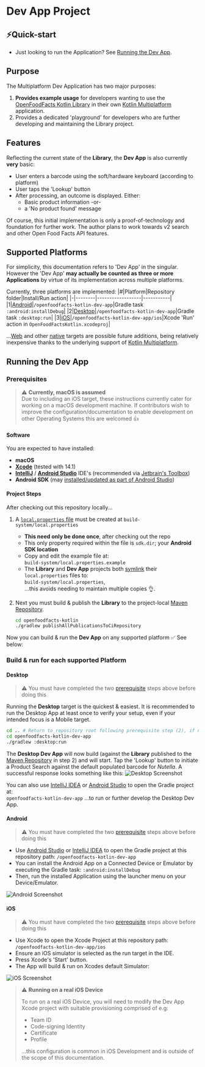 # Dev App Project

## ⚡Quick-start

- Just looking to run the Application? See [Running the Dev App](#running-the-dev-app).

## Purpose

The Multiplatform Dev Application has two major purposes:
1. **Provides example usage** for developers wanting to use the [OpenFoodFacts Kotlin Library](../openfoodfacts-kotlin/README.md) in their own [Kotlin Multiplatform](https://kotlinlang.org/docs/multiplatform.html) application.
2. Provides a dedicated 'playground' for developers who are further developing and maintaining the Library project.

## Features

Reflecting the current state of the **Library**, the **Dev App** is also currently **very** basic:
- User enters a barcode using the soft/hardware keyboard (according to platform)
- User taps the 'Lookup' button
- After processing, an outcome is displayed. Either:
	- Basic product information -or-
	- a 'No product found' message

Of course, this initial implementation is only a proof-of-technology and foundation for further work.  The author plans to work towards v2 search and other Open Food Facts API features.

## Supported Platforms

For simplicity, this documentation refers to 'Dev App' in the singular. However the 'Dev App' **may actually be counted as three or more Applications** by virtue of its implementation across multiple platforms.

Currently, three platforms are implemented:
|#|Platform|Repository folder|Install/Run action|
|-|--------|------------------|-----------|
|1|[Android](https://kotlinlang.org/docs/android-overview.html)|`/openfoodfacts-kotlin-dev-app`|Gradle task `:android:installDebug`|
|2|[Desktop](https://kotlinlang.org/docs/jvm-get-started.html)|`/openfoodfacts-kotlin-dev-app`|Gradle task `:desktop:run`|
|3|[iOS](https://kotlinlang.org/docs/multiplatform.html#android-and-ios-applications)|`/openfoodfacts-kotlin-dev-app/ios`|Xcode 'Run' action in `OpenFoodFactsKotlin.xcodeproj`|

...[Web](https://kotlinlang.org/docs/js-overview.html) and other [native](https://kotlinlang.org/docs/native-overview.html) targets are possible future additions, being relatively inexpensive thanks to the underlying support of [Kotlin Multiplatform](https://kotlinlang.org/docs/multiplatform.html).

## Running the Dev App

### Prerequisites

> ⚠️ **Currently, macOS is assumed**  
> Due to including an iOS target, these instructions currently cater for working on a macOS development machine.  If contributors wish to improve the configuration/documentation to enable development on other Operating Systems this are welcomed 👍

#### Software

You are expected to have installed:

- **macOS**
- [**Xcode**](https://developer.apple.com/xcode/) (tested with 14.1)
- [**IntelliJ**](https://www.jetbrains.com/idea/) / [**Android Studio**](https://developer.android.com/studio) IDE's (recommended via [Jetbrain's Toolbox](https://www.jetbrains.com/toolbox-app/))
- **Android SDK** (may [installed/updated as part of Android Studio](https://developer.android.com/studio/intro/update))

#### Project Steps

After checking out this repository locally...

1. A [`local.properties` file](https://developer.android.com/studio/build#properties-files) must be created at `build-system/local.properties`

   - **This need only be done once**, after checking out the repo
   - This only property required within the file is `sdk.dir`; your **Android SDK location**
   - Copy and edit the example file at:  
     `build-system/local.properties.example`
   - The **Library** and **Dev App** projects both [symlink](https://en.wikipedia.org/wiki/Symbolic_link) their `local.properties` files to:  
     `build-system/local.properties`,  
     ...this avoids needing to maintain multiple copies 👌.

2. Next you must build & publish the **Library** to the project-local [Maven Repository](../repository/maven/ci/README.md).

   ```bash
   cd openfoodfacts-kotlin
   ./gradlew publishAllPublicationsToCiRepository
   ```

Now you can build & run the **Dev App** on any supported platform  ✅ See below:

### Build & run for each supported Platform

#### Desktop

> ⚠️ You must have completed the two [prerequisite](#prerequisites) steps above before doing this

Running the **Desktop** target is the quickest & easiest.  It is recommended to run the Desktop App at least once to verify your setup, even if your intended focus is a Mobile target.

```bash
cd .. # Return to repository root following prerequisite step (2), if necessary
cd openfoodfacts-kotlin-dev-app
./gradlew :desktop:run
```

The **Desktop Dev App** will now build (against the **Library** published to the [Maven Repository](../repository/maven/ci/README.md) in step 2) and will start.  Tap the 'Lookup' button to initiate a Product Search against the default populated barcode for *Nutella*.  A successful response looks something like this:
![Desktop Screenshot](../doc/openfoodfacts-kotlin-dev-app-desktop.png)

You can also use [IntelliJ IDEA](https://www.jetbrains.com/idea/) or [Android Studio](https://developer.android.com/studio) to open the Gradle project at:  
`openfoodfacts-kotlin-dev-app` 
...to run or further develop the Desktop Dev App.

#### Android

> ⚠️ You must have completed the two [prerequisite](#prerequisites) steps above before doing this

- Use [Android Studio](https://developer.android.com/studio) or [IntelliJ IDEA](https://www.jetbrains.com/idea/) to open the Gradle project at this repository path:
  `/openfoodfacts-kotlin-dev-app`
- You can install the Android App on a Connected Device or Emulator by executing the Gradle task:
  `:android:installDebug`
- Then, run the installed Application using the launcher menu on your Device/Emulator.

![Android Screenshot](../doc/openfoodfacts-kotlin-dev-app-android.png)

#### iOS

> ⚠️ You must have completed the two [prerequisite](#prerequisites) steps above before doing this

- Use Xcode to open the Xcode Project at this repository path:
  `/openfoodfacts-kotlin-dev-app/ios`
- Ensure an iOS simulator is selected as the run target in the IDE.
- Press Xcode's 'Start' button.
- The App will build & run on Xcodes default Simulator:

![iOS Screenshot](../doc/openfoodfacts-kotlin-dev-app-ios.png)

> ⚠️ **Running on a real iOS Device**  
>
> To run on a real iOS Device, you will need to modify the Dev App Xcode project with suitable provisioning comprised of e.g:
>
> - Team ID
> - Code-signing Identity
> - Certificate 
> - Profile
>
> ...this configuration is common in iOS Development and is outside of the scope of this documentation.
